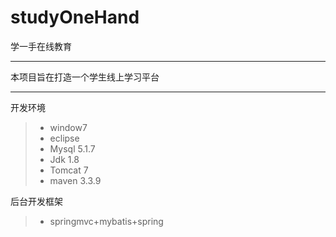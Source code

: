 # studyOneHand
学一手在线教育

***
本项目旨在打造一个学生线上学习平台

***

开发环境 
> * window7
> * eclipse
> * Mysql 5.1.7
> * Jdk 1.8
> * Tomcat 7
> * maven 3.3.9


后台开发框架
> * springmvc+mybatis+spring
